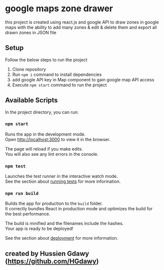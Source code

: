 # google maps zone drawer 
this project is created using react.js and google API to draw zones in google maps with the ability to add many zones & edit & delete them and export all drawn zones in JSON file 



## Setup
Follow the below steps to run the project

1. Clone repository
2. Run `npm i` command to install dependencies
3. add google API key in Map component to gain google map API access 
3. Execute `npm start` command to run the project

## Available Scripts

In the project directory, you can run:

### `npm start`

Runs the app in the development mode.\
Open [http://localhost:3000](http://localhost:3000) to view it in the browser.

The page will reload if you make edits.\
You will also see any lint errors in the console.

### `npm test`

Launches the test runner in the interactive watch mode.\
See the section about [running tests](https://facebook.github.io/create-react-app/docs/running-tests) for more information.

### `npm run build`

Builds the app for production to the `build` folder.\
It correctly bundles React in production mode and optimizes the build for the best performance.

The build is minified and the filenames include the hashes.\
Your app is ready to be deployed!

See the section about [deployment](https://facebook.github.io/create-react-app/docs/deployment) for more information.


## created by Hussien Gdawy (https://github.com/HGdawy)